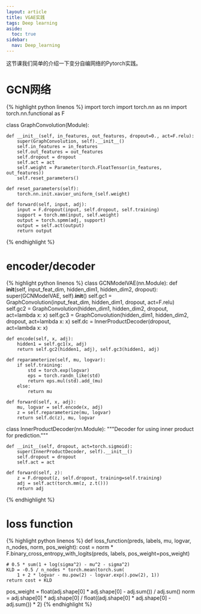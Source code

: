 ```yaml
---
layout: article
title: VGAE实践
tags: Deep learning
aside:
  toc: true
sidebar:
  nav: Deep_learning
---
```


这节课我们简单的介绍一下变分自编网络的Pytorch实践。<!--more-->

# GCN网络

{% highlight python linenos %}
import torch
import torch.nn as nn
import torch.nn.functional as F

class GraphConvolution(Module):
    
    def __init__(self, in_features, out_features, dropout=0., act=F.relu):
        super(GraphConvolution, self).__init__()
        self.in_features = in_features
        self.out_features = out_features
        self.dropout = dropout
        self.act = act
        self.weight = Parameter(torch.FloatTensor(in_features, out_features))
        self.reset_parameters()

    def reset_parameters(self):
        torch.nn.init.xavier_uniform_(self.weight)

    def forward(self, input, adj):
        input = F.dropout(input, self.dropout, self.training)
        support = torch.mm(input, self.weight)
        output = torch.spmm(adj, support)
        output = self.act(output)
        return output
{% endhighlight %}

# encoder/decoder

{% highlight python linenos %}
class GCNModelVAE(nn.Module):
    def __init__(self, input_feat_dim, hidden_dim1, hidden_dim2, dropout):
        super(GCNModelVAE, self).__init__()
        self.gc1 = GraphConvolution(input_feat_dim, hidden_dim1, dropout, act=F.relu)
        self.gc2 = GraphConvolution(hidden_dim1, hidden_dim2, dropout, act=lambda x: x)
        self.gc3 = GraphConvolution(hidden_dim1, hidden_dim2, dropout, act=lambda x: x)
        self.dc = InnerProductDecoder(dropout, act=lambda x: x)

    def encode(self, x, adj):
        hidden1 = self.gc1(x, adj)
        return self.gc2(hidden1, adj), self.gc3(hidden1, adj)

    def reparameterize(self, mu, logvar):
        if self.training:
            std = torch.exp(logvar)
            eps = torch.randn_like(std)
            return eps.mul(std).add_(mu)
        else:
            return mu

    def forward(self, x, adj):
        mu, logvar = self.encode(x, adj)
        z = self.reparameterize(mu, logvar)
        return self.dc(z), mu, logvar

class InnerProductDecoder(nn.Module):
    """Decoder for using inner product for prediction."""

    def __init__(self, dropout, act=torch.sigmoid):
        super(InnerProductDecoder, self).__init__()
        self.dropout = dropout
        self.act = act

    def forward(self, z):
        z = F.dropout(z, self.dropout, training=self.training)
        adj = self.act(torch.mm(z, z.t()))
        return adj
{% endhighlight %}

# loss function

{% highlight python linenos %}
def loss_function(preds, labels, mu, logvar, n_nodes, norm, pos_weight):
    cost = norm * F.binary_cross_entropy_with_logits(preds, labels, pos_weight=pos_weight)

    # 0.5 * sum(1 + log(sigma^2) - mu^2 - sigma^2)
    KLD = -0.5 / n_nodes * torch.mean(torch.sum(
        1 + 2 * logvar - mu.pow(2) - logvar.exp().pow(2), 1))
    return cost + KLD

pos_weight = float(adj.shape[0] * adj.shape[0] - adj.sum()) / adj.sum()
    norm = adj.shape[0] * adj.shape[0] / float((adj.shape[0] * adj.shape[0] - adj.sum()) * 2)
{% endhighlight %}
